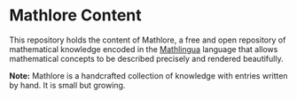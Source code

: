 # Mathlore Content

This repository holds the content of Mathlore, a free and open repository of
mathematical knowledge encoded in the [Mathlingua](https://www.mathlingua.org)
language that allows mathematical concepts to be described precisely and
rendered beautifully.

**Note:** Mathlore is a handcrafted collection of knowledge with entries
written by hand.  It is small but growing.
